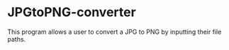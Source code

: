# JPGtoPNG-converter
This program allows a user to convert a JPG to PNG by inputting their file paths.
